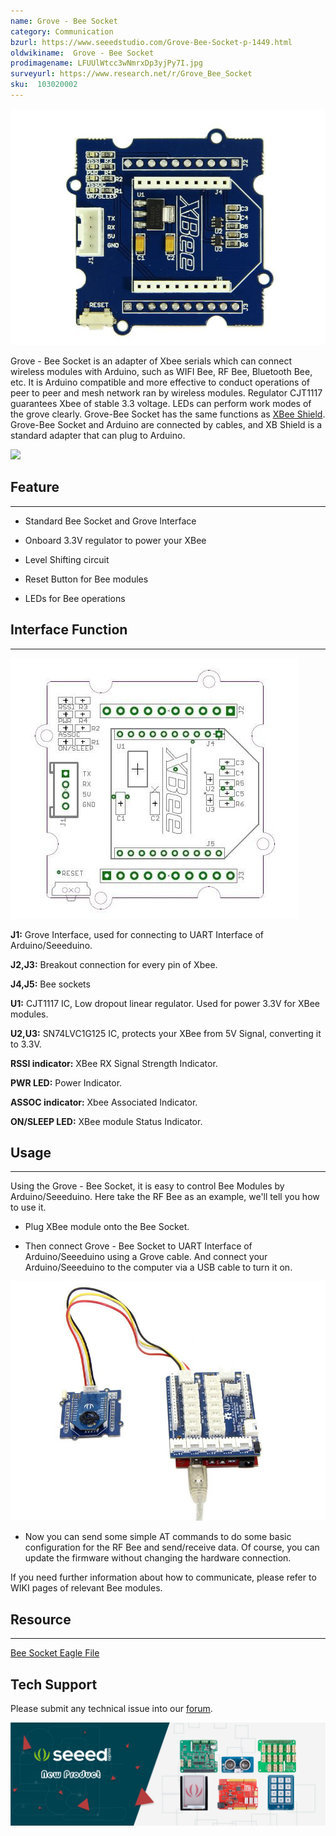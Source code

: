 ```yaml
---
name: Grove - Bee Socket
category: Communication
bzurl: https://www.seeedstudio.com/Grove-Bee-Socket-p-1449.html
oldwikiname:  Grove - Bee Socket
prodimagename: LFUUlWtcc3wNmrxDp3yjPy7I.jpg
surveyurl: https://www.research.net/r/Grove_Bee_Socket
sku:  103020002
---
```


![](https://github.com/SeeedDocument/Grove-Bee_Socket/raw/master/img/Bee_Socket_01.jpg)

Grove - Bee Socket is an adapter of Xbee serials which can connect wireless modules with Arduino, such as WIFI Bee, RF Bee, Bluetooth Bee, etc. It is Arduino compatible and more effective to conduct operations of peer to peer and mesh network ran by wireless modules. Regulator CJT1117 guarantees Xbee of stable 3.3 voltage. LEDs can perform work modes of the grove clearly.
Grove-Bee Socket has the same functions as [XBee Shield](/XBee_Shield_V2.0). Grove-Bee Socket and Arduino are connected by cables, and XB Shield is a standard adapter that can plug to Arduino.

[![](https://github.com/SeeedDocument/Seeed-WiKi/raw/master/docs/images/300px-Get_One_Now_Banner-ragular.png)](https://www.seeedstudio.com/Grove-Bee-Socket-p-1449.html)


##  Feature
---
*   Standard Bee Socket and Grove Interface

*   Onboard 3.3V regulator to power your XBee

*   Level Shifting circuit

*   Reset Button for Bee modules

*   LEDs for Bee operations

##  Interface Function
---
![](https://github.com/SeeedDocument/Grove-Bee_Socket/raw/master/img/Bee_Socket_Interface.jpg)

**J1:** Grove Interface, used for connecting to UART Interface of Arduino/Seeeduino.

**J2,J3:** Breakout connection for every pin of Xbee.

**J4,J5:** Bee sockets

**U1:** CJT1117 IC, Low dropout linear regulator. Used for power 3.3V for XBee modules.

**U2,U3:** SN74LVC1G125 IC, protects your XBee from 5V Signal, converting it to 3.3V.

**RSSI indicator:** XBee RX Signal Strength Indicator.

**PWR LED:** Power Indicator.

**ASSOC indicator:** Xbee Associated Indicator.

**ON/SLEEP LED:** XBee module Status Indicator.

##  Usage
---
Using the Grove - Bee Socket, it is easy to control Bee Modules by Arduino/Seeeduino. Here take the RF Bee as an example, we'll tell you how to use it.

*   Plug XBee module onto the Bee Socket.

*   Then connect Grove - Bee Socket to UART Interface of Arduino/Seeeduino using a Grove cable. And connect your Arduino/Seeeduino to the computer via a USB cable to turn it on.

![](https://github.com/SeeedDocument/Grove-Bee_Socket/raw/master/img/Grove-Bee_Socket.jpg)

*   Now you can send some simple AT commands to do some basic configuration for the RF Bee and send/receive data. Of course, you can update the firmware without changing the hardware connection.

If you need further information about how to communicate, please refer to WIKI pages of relevant Bee modules.

##  Resource
---
[Bee Socket Eagle File](https://github.com/SeeedDocument/Grove-Bee_Socket/raw/master/res/Bee_Socket_Eagle_File.zip)

## Tech Support
Please submit any technical issue into our [forum](http://forum.seeedstudio.com/). <br /><p style="text-align:center"><a href="https://www.seeedstudio.com/act-4.html?utm_source=wiki&utm_medium=wikibanner&utm_campaign=newproducts" target="_blank"><img src="https://github.com/SeeedDocument/Wiki_Banner/raw/master/new_product.jpg" /></a></p>